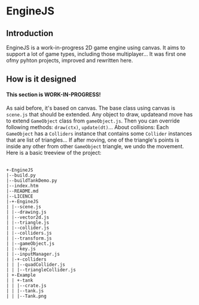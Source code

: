 # EngineJS
## Introduction
EngineJS is a work-in-progress 2D game engine using canvas. It aims to support a lot of game types, including those multiplayer...
It was first one ofmy pyhton projects, improved and rewritten here.
## How is it designed
#### This section is WORK-IN-PROGRESS!

As said before, it's based on canvas. The base class using canvas is `scene.js` that should be extended. Any object to draw, updateand move has to extend `GameObject` class from `gameObject.js`. Then you can override following methods: `draw(ctx)`, `update(dt)`...
About collisions: Each `GameObject` has a `Colliders` instance that contains some `Collider` instances that are list of triangles... If after moving, one of the triangle's points is inside any other from other `GameObject` triangle, we undo the movement.<br />
Here is a basic treeview of the project:<br /><br />
```
+-EngineJS
|--build.py
|--buildTankDemo.py
|--index.htm
|--README.md
|--LICENCE
|-+-EngineJS
| |--scene.js
| |--drawing.js
| |--vector2d.js
| |--triangle.js
| |--collider.js
| |--colliders.js
| |--transform.js
| |--gameObject.js
| |--key.js
| |--inputManager.js
| |-+-colliders
| | |--quadCollider.js
| | |--triangleCollider.js
| +-Example
| | +-tank
| | |--crate.js
| | |--tank.js
| | |--Tank.png
```
